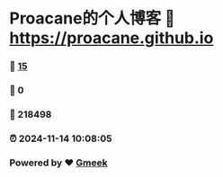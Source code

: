 # Proacane的个人博客 :link: https://proacane.github.io 
### :page_facing_up: [15](https://proacane.github.io/tag.html) 
### :speech_balloon: 0 
### :hibiscus: 218498 
### :alarm_clock: 2024-11-14 10:08:05 
### Powered by :heart: [Gmeek](https://github.com/Meekdai/Gmeek)
